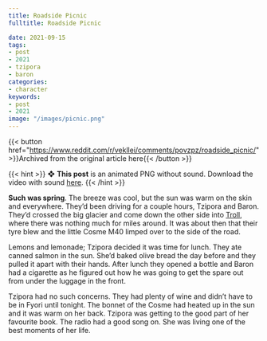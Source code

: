 ```yaml
---
title: Roadside Picnic
fulltitle: Roadside Picnic

date: 2021-09-15
tags:
- post
- 2021
- tzipora
- baron
categories:
- character
keywords:
- post
- 2021
image: "/images/picnic.png"
---
```


{{< button href="https://www.reddit.com/r/vekllei/comments/povzpz/roadside_picnic/" >}}Archived from the original article here{{< /button >}}

{{< hint >}}
❖ **This post** is an animated PNG without sound. Download the video with sound [here](/images/picnic.mov). 
{{< /hint >}}

**Such was spring**. The breeze was cool, but the sun was warm on the skin and everywhere. They’d been driving for a couple hours, Tzipora and Baron. They’d crossed the big glacier and come down the other side into [Troll](/utopia/vekllei/landscape/boroughs/troll/), where there was nothing much for miles around. It was about then that their tyre blew and the little Cosme M40 limped over to the side of the road.

Lemons and lemonade; Tzipora decided it was time for lunch. They ate canned salmon in the sun. She’d baked olive bread the day before and they pulled it apart with their hands. After lunch they opened a bottle and Baron had a cigarette as he figured out how he was going to get the spare out from under the luggage in the front.

Tzipora had no such concerns. They had plenty of wine and didn’t have to be in Fyori until tonight. The bonnet of the Cosme had heated up in the sun and it was warm on her back. Tzipora was getting to the good part of her favourite book. The radio had a good song on. She was living one of the best moments of her life.
